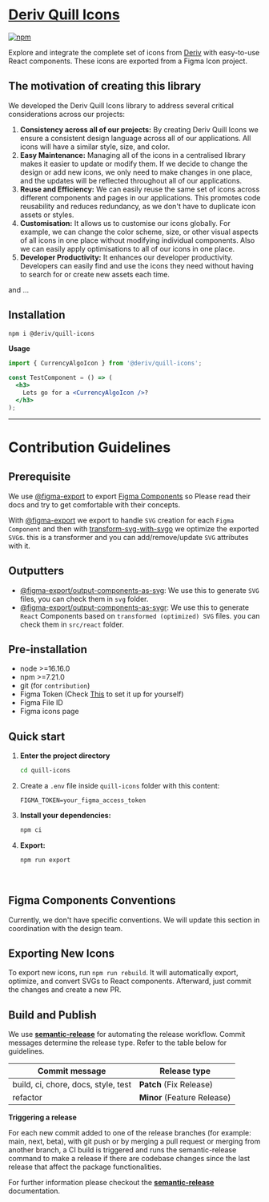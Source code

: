 # [Deriv Quill Icons](https://quill-icons-park.pages.dev/)

[npm-image]: https://img.shields.io/npm/v/@deriv/quill-icons.svg?style=flat-square
[npm-url]: https://www.npmjs.com/package/@deriv/quill-icons

[![npm][npm-image]][npm-url]

Explore and integrate the complete set of icons from [Deriv](https://deriv.com/) with easy-to-use React components. These icons are exported from a Figma Icon project.

## The motivation of creating this library

We developed the Deriv Quill Icons library to address several critical considerations across our projects:

1. **Consistency across all of our projects:** By creating Deriv Quill Icons we ensure a consistent design language across all of our applications. All icons will have a similar style, size, and color.
2. **Easy Maintenance:** Managing all of the icons in a centralised library makes it easier to update or modify them. If we decide to change the design or add new icons, we only need to make changes in one place, and the updates will be reflected throughout all of our applications.
3. **Reuse and Efficiency:** We can easily reuse the same set of icons across different components and pages in our applications. This promotes code reusability and reduces redundancy, as we don't have to duplicate icon assets or styles.
4. **Customisation:** It allows us to customise our icons globally. For example, we can change the color scheme, size, or other visual aspects of all icons in one place without modifying individual components. Also we can easily apply optimisations to all of our icons in one place.
5. **Developer Productivity:** It enhances our developer productivity. Developers can easily find and use the icons they need without having to search for or create new assets each time.

and ...

## Installation

```bash
npm i @deriv/quill-icons
```

**Usage**

```jsx
import { CurrencyAlgoIcon } from '@deriv/quill-icons';

const TestComponent = () => (
  <h3>
    Lets go for a <CurrencyAlgoIcon />?
  </h3>
);
```

<hr />

# Contribution Guidelines

## Prerequisite

We use [@figma-export](https://www.npmjs.com/package/@figma-export/cli) to export [Figma Components](https://help.figma.com/hc/en-us/articles/360038662654-Guide-to-components-in-Figma#:~:text=Components%20are%20elements%20you%20can,icons%2C%20layouts%2C%20and%20more.) so Please read their docs and try to get comfortable with their concepts.

With [@figma-export](https://www.npmjs.com/package/@figma-export/cli) we export to handle `SVG` creation for each `Figma Component` and then with [transform-svg-with-svgo](https://github.com/marcomontalbano/figma-exporter/blob/HEAD/packages/cli/packages/transform-svg-with-svgo) we optimize the exported `SVG`s. this is a transformer and you can add/remove/update `SVG` attributes with it.

## Outputters

- [@figma-export/output-components-as-svg](https://github.com/marcomontalbano/figma-exporter/blob/HEAD/packages/cli/packages/output-components-as-svg):
  We use this to generate `SVG` files, you can check them in `svg` folder.
- [@figma-export/output-components-as-svgr](https://github.com/marcomontalbano/figma-exporter/blob/HEAD/packages/cli/packages/output-components-as-svgr):
  We use this to generate `React` Components based on `transformed (optimized) SVG` files. you can check them in `src/react` folder.

## Pre-installation

- node >=16.16.0
- npm >=7.21.0
- git (for `contribution`)
- Figma Token (Check [This](https://www.figma.com/developers/api#authentication) to set it up for yourself)
- Figma File ID
- Figma icons page

## Quick start

1.  **Enter the project directory**

    ```sh
    cd quill-icons
    ```

2.  Create a `.env` file inside `quill-icons` folder with this content:

    ```
    FIGMA_TOKEN=your_figma_access_token
    ```

3.  **Install your dependencies:**

    ```sh
    npm ci
    ```

4.  **Export:**

    ```sh
    npm run export
    ```

<br />

## Figma Components Conventions

Currently, we don't have specific conventions. We will update this section in coordination with the design team.

## Exporting New Icons

To export new icons, run `npm run rebuild`. It will automatically export, optimize, and convert SVGs to React components. Afterward, just commit the changes and create a new PR.

## Build and Publish

We use **[semantic-release](https://semantic-release.gitbook.io/semantic-release/)** for automating the release workflow. Commit messages determine the release type. Refer to the table below for guidelines.

| Commit message                      | Release type                |
| ----------------------------------- | --------------------------- |
| build, ci, chore, docs, style, test | **Patch** (Fix Release)     |
| refactor                            | **Minor** (Feature Release) |

**Triggering a release**

For each new commit added to one of the release branches (for example: main, next, beta), with git push or by merging a pull request or merging from another branch, a CI build is triggered and runs the semantic-release command to make a release if there are codebase changes since the last release that affect the package functionalities.

For further information please checkout the **[semantic-release](https://semantic-release.gitbook.io/semantic-release/)** documentation.
